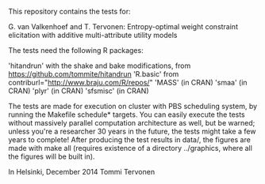 This repository contains the tests for:

G. van Valkenhoef and T. Tervonen: Entropy-optimal weight constraint elicitation with additive multi-attribute utility models

The tests need the following R packages:

'hitandrun' with the shake and bake modifications, from https://github.com/tommite/hitandrun
'R.basic' from contriburl="http://www.braju.com/R/repos/"
'MASS' (in CRAN)
'smaa' (in CRAN)
'plyr' (in CRAN)
'sfsmisc' (in CRAN)

The tests are made for execution on cluster with PBS scheduling system, by running the Makefile
schedule* targets. You can easily execute the tests without massively parallel computation
architecture as well, but be warned; unless you're a researcher 30 years in the future, the tests
might take a few years to complete! After producing the test results in data/, the figures are made
with make all (requires existence of a directory ../graphics, where all the figures will be built in).

In Helsinki, December 2014
Tommi Tervonen
